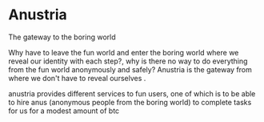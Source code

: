 # Anustria
The gateway to the boring world

Why have to leave the fun world and enter the boring world where we reveal our identity with each step?, why is there no way to do everything from the fun world anonymously and safely? Anustria is the gateway from where we don't have to reveal ourselves .

anustria provides different services to fun users, one of which is to be able to hire anus (anonymous people from the boring world) to complete tasks for us for a modest amount of btc
